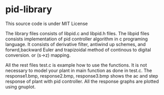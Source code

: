 # pid-library
This source code is under MIT License

The library files consists of libpid.c and libpid.h files. 
The libpid files consists implementation of pid controller algorithm in c programing language.
It consists of derivative filter, antiwind up schemes, and forwrd,backward Euler and trapizoidal 
method of continous to digital conversion. or (s->z) mapping. 

All the rest files test.c is example how to use the functions. It is not necessary to model
your plant in main function as done in test.c. The response1.bmp, response2.bmp, response3.bmp
shows the ac and step response of plant with pid controller. All the response graphs are plotted using gnuplot.


